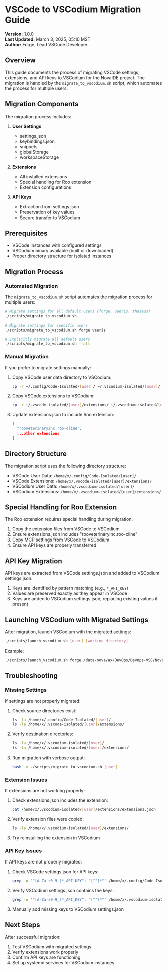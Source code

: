 # VSCode to VSCodium Migration Guide

**Version:** 1.0.0  
**Last Updated:** March 3, 2025, 05:10 MST  
**Author:** Forge, Lead VSCode Developer

## Overview

This guide documents the process of migrating VSCode settings, extensions, and API keys to VSCodium for the NovaIDE project. The migration is handled by the `migrate_to_vscodium.sh` script, which automates the process for multiple users.

## Migration Components

The migration process includes:

1. **User Settings**
   - settings.json
   - keybindings.json
   - snippets
   - globalStorage
   - workspaceStorage

2. **Extensions**
   - All installed extensions
   - Special handling for Roo extension
   - Extension configurations

3. **API Keys**
   - Extraction from settings.json
   - Preservation of key values
   - Secure transfer to VSCodium

## Prerequisites

- VSCode instances with configured settings
- VSCodium binary available (built or downloaded)
- Proper directory structure for isolated instances

## Migration Process

### Automated Migration

The `migrate_to_vscodium.sh` script automates the migration process for multiple users:

```bash
# Migrate settings for all default users (forge, vaeris, theseus)
./scripts/migrate_to_vscodium.sh

# Migrate settings for specific users
./scripts/migrate_to_vscodium.sh forge vaeris

# Explicitly migrate all default users
./scripts/migrate_to_vscodium.sh --all
```

### Manual Migration

If you prefer to migrate settings manually:

1. Copy VSCode user data directory to VSCodium:
   ```bash
   cp -r ~/.config/Code-Isolated/[user]/ ~/.vscodium-isolated/[user]/
   ```

2. Copy VSCode extensions to VSCodium:
   ```bash
   cp -r ~/.vscode-isolated/[user]/extensions/ ~/.vscodium-isolated/[user]/extensions/
   ```

3. Update extensions.json to include Roo extension:
   ```json
   [
     "rooveterinaryinc.roo-cline",
     ...other extensions
   ]
   ```

## Directory Structure

The migration script uses the following directory structure:

- VSCode User Data: `/home/x/.config/Code-Isolated/[user]/`
- VSCode Extensions: `/home/x/.vscode-isolated/[user]/extensions/`
- VSCodium User Data: `/home/x/.vscodium-isolated/[user]/`
- VSCodium Extensions: `/home/x/.vscodium-isolated/[user]/extensions/`

## Special Handling for Roo Extension

The Roo extension requires special handling during migration:

1. Copy the extension files from VSCode to VSCodium
2. Ensure extensions.json includes "rooveterinaryinc.roo-cline"
3. Copy MCP settings from VSCode to VSCodium
4. Ensure API keys are properly transferred

## API Key Migration

API keys are extracted from VSCode settings.json and added to VSCodium settings.json:

1. Keys are identified by pattern matching (e.g., `*_API_KEY`)
2. Values are preserved exactly as they appear in VSCode
3. Keys are added to VSCodium settings.json, replacing existing values if present

## Launching VSCodium with Migrated Settings

After migration, launch VSCodium with the migrated settings:

```bash
./scripts/launch_vscodium.sh [user] [working_directory]
```

Example:
```bash
./scripts/launch_vscodium.sh forge /data-nova/ax/DevOps/DevOps-VSC/NovaIDE
```

## Troubleshooting

### Missing Settings

If settings are not properly migrated:

1. Check source directories exist:
   ```bash
   ls -la /home/x/.config/Code-Isolated/[user]/
   ls -la /home/x/.vscode-isolated/[user]/extensions/
   ```

2. Verify destination directories:
   ```bash
   ls -la /home/x/.vscodium-isolated/[user]/
   ls -la /home/x/.vscodium-isolated/[user]/extensions/
   ```

3. Run migration with verbose output:
   ```bash
   bash -x ./scripts/migrate_to_vscodium.sh [user]
   ```

### Extension Issues

If extensions are not working properly:

1. Check extensions.json includes the extension:
   ```bash
   cat /home/x/.vscodium-isolated/[user]/extensions/extensions.json
   ```

2. Verify extension files were copied:
   ```bash
   ls -la /home/x/.vscodium-isolated/[user]/extensions/
   ```

3. Try reinstalling the extension in VSCodium

### API Key Issues

If API keys are not properly migrated:

1. Check VSCode settings.json for API keys:
   ```bash
   grep -o '"[A-Za-z0-9_]*_API_KEY": "[^"]*"' /home/x/.config/Code-Isolated/[user]/User/settings.json
   ```

2. Verify VSCodium settings.json contains the keys:
   ```bash
   grep -o '"[A-Za-z0-9_]*_API_KEY": "[^"]*"' /home/x/.vscodium-isolated/[user]/User/settings.json
   ```

3. Manually add missing keys to VSCodium settings.json

## Next Steps

After successful migration:

1. Test VSCodium with migrated settings
2. Verify extensions work properly
3. Confirm API keys are functioning
4. Set up systemd services for VSCodium instances